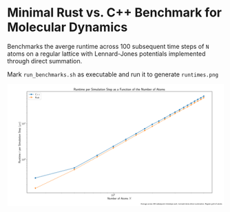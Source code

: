# Minimal Rust vs. C++ Benchmark for Molecular Dynamics

Benchmarks the averge runtime across 100 subsequent time steps of `N` atoms on a regular lattice with Lennard-Jones potentials implemented through direct summation.

Mark `run_benchmarks.sh` as executable and run it to generate `runtimes.png`

![Runtime Plot](https://raw.githubusercontent.com/JulianKarrer/md-lang-bench/master/runtimes.png)
